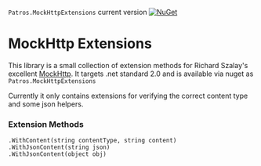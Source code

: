 `Patros.MockHttpExtensions` current version [![NuGet](http://img.shields.io/nuget/v/Patros.MockHttpExtensions.svg?style=flat-square)](https://www.nuget.org/packages/Patros.MockHttpExtensions/)

# MockHttp Extensions

This library is a small collection of extension methods for Richard Szalay's
excellent [MockHttp](https://github.com/richardszalay/mockhttp). It targets
.net standard 2.0 and is
available via nuget as `Patros.MockHttpExtensions`

Currently it only contains extensions for verifying the correct content type
and some json helpers.

### Extension Methods

    .WithContent(string contentType, string content)
    .WithJsonContent(string json)
    .WithJsonContent(object obj)
